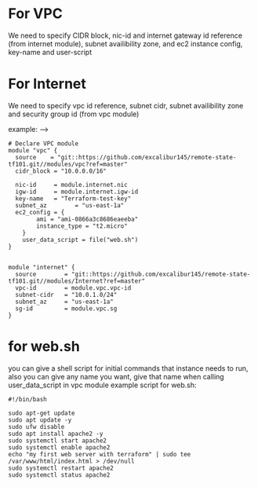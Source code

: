 # For VPC
We need to specify CIDR block, nic-id and internet gateway id reference (from internet module),
subnet availibility zone, and ec2 instance config, key-name and user-script

# For Internet
We need to specify vpc id reference, subnet cidr, subnet availibility zone and security group id (from vpc module)


example: --> 

```
# Declare VPC module
module "vpc" {
  source    = "git::https://github.com/excalibur145/remote-state-tf101.git//modules/vpc?ref=master"
  cidr_block = "10.0.0.0/16"
  
  nic-id     = module.internet.nic
  igw-id     = module.internet.igw-id
  key-name   = "Terraform-test-key"
  subnet_az        = "us-east-1a"  
  ec2_config = {
        ami = "ami-0866a3c8686eaeeba"
        instance_type = "t2.micro"
    }
    user_data_script = file("web.sh")
}


module "internet" {
  source        = "git::https://github.com/excalibur145/remote-state-tf101.git//modules/Internet?ref=master"
  vpc-id        = module.vpc.vpc-id
  subnet-cidr   = "10.0.1.0/24" 
  subnet_az     = "us-east-1a"    
  sg-id         = module.vpc.sg  
}
```


# for web.sh 
you can give a shell script for initial commands that instance needs to run, also you can give any name you want, give that name when calling user_data_script in vpc module
example script for web.sh: 

```
#!/bin/bash

sudo apt-get update
sudo apt update -y
sudo ufw disable
sudo apt install apache2 -y
sudo systemctl start apache2
sudo systemctl enable apache2
echo "my first web server with terraform" | sudo tee /var/www/html/index.html > /dev/null
sudo systemctl restart apache2
sudo systemctl status apache2

```